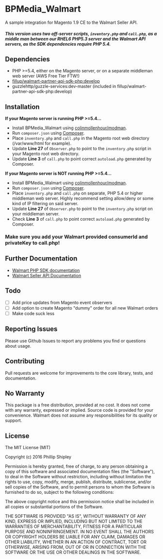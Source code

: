 # BPMedia_Walmart
A sample integration for Magento 1.9 CE to the Walmart Seller API. 

#### *This version uses two off-server scripts, `inventory.php` and `call.php`, as a middle man between our RHEL6 PHP5.3 server and the Walmart API servers, as the SDK dependencies require PHP 5.4.*

## Dependencies

- PHP >=5.4, either on the Magento server, or on a separate middleman web server (AWS Free Tier FTW!)
- [fillup/walmart-partner-api-sdk-php:develop](https://github.com/fillup/walmart-partner-api-sdk-php/tree/develop)
- guzzlehttp/guzzle-services:dev-master (included in fillup/walmart-partner-api-sdk-php:develop)
	
## Installation

**If your Magento server is running PHP >=5.4...**

- Install BPMedia_Walmart using [colinmollenhour/modman](https://github.com/colinmollenhour/modman/).
- Run `composer.json` using [Composer](https://getcomposer.org/).
- Place `inventory.php` and `call.php` in the Magento root web directory (/var/www/html for example).
- Update **Line 27** of `Observer.php` to point to the `inventory.php` script in your Magento root web directory.
- Update **Line 3** of `call.php` to point correct `autoload.php` generated by Composer.


**If your Magento server is NOT running PHP >=5.4...**

- Install BPMedia_Walmart using [colinmollenhour/modman](https://github.com/colinmollenhour/modman/).
- Run `composer.json` using [Composer](https://getcomposer.org/).
- Place `inventory.php` and `call.php` on separate, PHP 5.4 or higher middleman web server. Highly recommend setting allow/deny or some 	kind of IP filtering on said server.
- Update **Line 27** of `Observer.php` to point to the `inventory.php` script on your middleman server.
- Check **Line 3** of `call.php` to point correct `autoload.php` generated by Composer.

### Make sure you add your Walmart provided consumerId and privateKey to call.php! 

## Further Documentation

- [Walmart PHP SDK documentation](https://github.com/fillup/walmart-partner-api-sdk-php/blob/develop/docs/README.md)
- [Walmart Seller API Documentation](https://developer.walmartapis.com/)


## Todo

- [ ] Add price updates from Magento event observers
- [ ] Add option to create Magento "dummy" order for all new Walmart orders
- [ ] Make code suck less

## Reporting Issues
Please use Github Issues to report any problems you find or questions
about usage.

## Contributing
Pull requests are welcome for improvements to the core library, tests,
and documentation.

##  No Warranty

This package is a free distribution, provided at no cost.
It does not come with any warranty, expressed or implied.
Source code is provided for your convenience.
Walmart does not assume any responsibilities for its quality or support.

## License

The MIT License (MIT)

Copyright (c) 2016 Phillip Shipley

Permission is hereby granted, free of charge, to any person obtaining a copy
of this software and associated documentation files (the "Software"), to deal
in the Software without restriction, including without limitation the rights
to use, copy, modify, merge, publish, distribute, sublicense, and/or sell
copies of the Software, and to permit persons to whom the Software is
furnished to do so, subject to the following conditions:

The above copyright notice and this permission notice shall be included in all
copies or substantial portions of the Software.

THE SOFTWARE IS PROVIDED "AS IS", WITHOUT WARRANTY OF ANY KIND, EXPRESS OR
IMPLIED, INCLUDING BUT NOT LIMITED TO THE WARRANTIES OF MERCHANTABILITY,
FITNESS FOR A PARTICULAR PURPOSE AND NONINFRINGEMENT. IN NO EVENT SHALL THE
AUTHORS OR COPYRIGHT HOLDERS BE LIABLE FOR ANY CLAIM, DAMAGES OR OTHER
LIABILITY, WHETHER IN AN ACTION OF CONTRACT, TORT OR OTHERWISE, ARISING FROM,
OUT OF OR IN CONNECTION WITH THE SOFTWARE OR THE USE OR OTHER DEALINGS IN THE
SOFTWARE.
